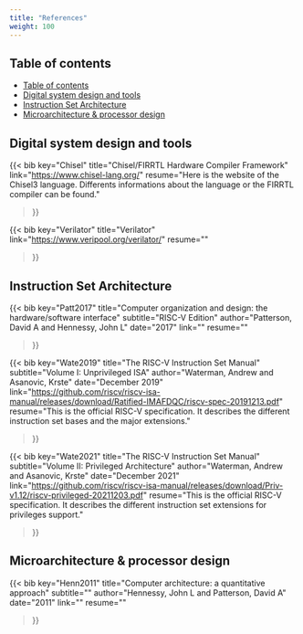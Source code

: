 ```yaml
---
title: "References"
weight: 100
---
```


## Table of contents
- [Table of contents](#table-of-contents)
- [Digital system design and tools](#digital-system-design-and-tools)
- [Instruction Set Architecture](#instruction-set-architecture)
- [Microarchitecture \& processor design](#microarchitecture--processor-design)

## Digital system design and tools

{{< bib 
  key="Chisel" 
  title="Chisel/FIRRTL Hardware Compiler Framework"
  link="https://www.chisel-lang.org/"
  resume="Here is the website of the Chisel3 language. Differents informations about the language or the FIRRTL compiler can be found."
>}}

{{< bib 
  key="Verilator" 
  title="Verilator"
  link="https://www.veripool.org/verilator/"
  resume=""
>}}

## Instruction Set Architecture

{{< bib 
  key="Patt2017" 
  title="Computer organization and design: the hardware/software interface" 
  subtitle="RISC-V Edition" 
  author="Patterson, David A and Hennessy, John L" 
  date="2017" 
  link=""
  resume=""
>}}

{{< bib 
  key="Wate2019" 
  title="The RISC-V Instruction Set Manual" 
  subtitle="Volume I: Unprivileged ISA" 
  author="Waterman, Andrew and Asanovic, Krste" 
  date="December 2019" 
  link="https://github.com/riscv/riscv-isa-manual/releases/download/Ratified-IMAFDQC/riscv-spec-20191213.pdf"
  resume="This is the official RISC-V specification. It describes the different instruction set bases and the major extensions."
>}}

{{< bib 
  key="Wate2021" 
  title="The RISC-V Instruction Set Manual" 
  subtitle="Volume II: Privileged Architecture" 
  author="Waterman, Andrew and Asanovic, Krste" 
  date="December 2021" 
  link="https://github.com/riscv/riscv-isa-manual/releases/download/Priv-v1.12/riscv-privileged-20211203.pdf"
  resume="This is the official RISC-V specification. It describes the different instruction set extensions for privileges support."
>}}

## Microarchitecture & processor design

{{< bib 
  key="Henn2011" 
  title="Computer architecture: a quantitative approach" 
  subtitle="" 
  author="Hennessy, John L and Patterson, David A" 
  date="2011" 
  link=""
  resume=""
>}}